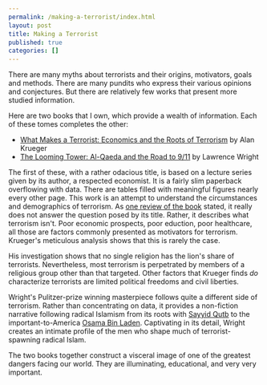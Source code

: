 ```yaml
---
permalink: /making-a-terrorist/index.html
layout: post
title: Making a Terrorist
published: true
categories: []
---
```

There are many myths about terrorists and their origins, motivators, goals and methods. There are many pundits who express their various opinions and conjectures. But there are relatively few works that present more studied information.

Here are two books that I own, which provide a wealth of information. Each of these tomes completes the other:
<ul>
	<li>
<a href="http://www.amazon.com/gp/product/0691134383?ie=UTF8&amp;tag=themoceye-20&amp;linkCode=as2&amp;camp=1789&amp;creative=9325&amp;creativeASIN=0691134383">What Makes a Terrorist: Economics and the Roots of Terrorism</a> by Alan Krueger<img src="/images/media_httpwwwassocama_kgolb.jpg" alt="Making a Terrorist" />
</li>
	<li>
<a href="http://www.amazon.com/gp/product/037541486X?ie=UTF8&amp;tag=themoceye-20&amp;linkCode=as2&amp;camp=1789&amp;creative=9325&amp;creativeASIN=037541486X">The Looming Tower: Al-Qaeda and the Road to 9/11</a> by Lawrence Wright<img src="/images/media_httpwwwassocama_tCFGf.jpg" alt="Making a Terrorist" />
</li>
</ul>

The first of these, with a rather odacious title, is based on a lecture series given by its author, a respected economist. It is a fairly slim paperback overflowing with data. There are tables filled with meaningful figures nearly every other page. This work is an attempt to understand the circumstances and demographics of terrorism. As <a href="http://www.marginalrevolution.com/marginalrevolution/2007/08/what-makes-a-te.html">one review of the book</a> stated, it really does not answer the question posed by its title. Rather, it describes what terrorism isn't. Poor economic prospects, poor eduction, poor healthcare, all those are factors commonly presented as motivators for terrorism. Krueger's meticulous analysis shows that this is rarely the case.

His investigation shows that no single religion has the lion's share of terrorists. Nevertheless, most terrorism is perpetrated by members of a religious group other than that targeted. Other factors that Krueger finds <em>do</em> characterize terrorists are limited political freedoms and civil liberties. 

Wright's Pulitzer-prize winning masterpiece follows quite a different side of terrorism. Rather than concentrating on data, it provides a non-fiction narrative following radical Islamism from its roots with <a href="http://en.wikipedia.org/wiki/Sayyid_Qutb">Sayyid Qutb</a> to the important-to-America <a href="http://en.wikipedia.org/wiki/Osama_Bin_Laden">Osama Bin Laden</a>. Captivating in its detail, Wright creates an intimate profile of the men who shape much of terrorist-spawning radical Islam.

The two books together construct a visceral image of one of the greatest dangers facing our world. They are illuminating, educational, and very very important.
